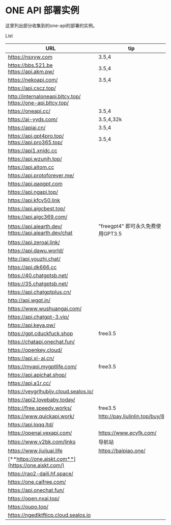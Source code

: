 # ONE API 部署实例

这里列出部分收集到的one-api的部署的实例。

List

| URL                                                         | tip                               | price       |
| ----------------------------------------------------------- | --------------------------------- | ----------- |
| https://nsxyw.com                                           | 3.5,4                             | 3R1D        |
| https://bbs.521.be https://api.akm.pw/                      | 3.5,4                             | 25R10D      |
| https://nekoapi.com/                                        | 3.5,4                             | 2R1D        |
| https://api.cscz.top/                                       |                                   |             |
| http://internaloneapi.bltcy.top/ https://one-api.bltcy.top/ |                                   | 0.9R1D      |
| https://oneapi.cc/                                          | 3.5,4                             | 15.5R5D     |
| https://ai-yyds.com/                                        | 3.5,4,32k                         | 36R5D       |
| https://apiai.cn/                                           | 3.5,4                             | 3R1D        |
| https://api.gpt4pro.top/ https://api.pro365.top/            | 3.5,4                             | 159R20D     |
| https://api1.xnidc.cc                                       |                                   |             |
| https://api.wzunjh.top/                                     |                                   |             |
| https://api.aitom.cc                                        |                                   | 1.2R1D      |
| https://api.protoforever.me/                                |                                   |             |
| https://api.qaqgpt.com                                      |                                   |             |
| https://api.ngapi.top/                                      |                                   |             |
| https://api.kfcv50.link                                     |                                   |             |
| https://api.aigcbest.top/                                   |                                   |             |
| https://api.aigc369.com/                                    |                                   |             |
| https://api.aiearth.dev/ https://api.aiearth.dev/chat       | "freegpt4" 即可永久免费使用GPT3.5 | 1R1D,3.7R1D |
| https://api.zeroai.link/                                    |                                   | 5.5R1D      |
| https://api.dawu.world/                                     |                                   |             |
| http://api.youzhi.chat/                                     |                                   |             |
| https://api.dk666.cc                                        |                                   |             |
| https://40.chatgptsb.net/                                   |                                   | 4R1D        |
| https://35.chatgptsb.net/                                   |                                   | 1R1D        |
| https://api.chatgptplus.cn/                                 |                                   | 0.6R1D      |
| http://api.wgpt.in/                                         |                                   | 2R5D        |
| https://www.wushuangai.com/                                 |                                   | 0.8R1D      |
| https://api.chatgpt-3.vip/                                  |                                   | 0.6R1D      |
| https://api.keya.pw/                                        |                                   | 8R10D       |
| https://gpt.cduckfuck.shop                                  | free3.5                           |             |
| https://chatapi.onechat.fun/                                |                                   | 2R1D        |
| https://openkey.cloud/                                      |                                   | 0.8R1D      |
| https://api.xi-ai.cn/                                       |                                   | 5R1D        |
| https://myapi.mygptlife.com/                                | free3.5                           |             |
| https://api.apichat.shop/                                   |                                   |             |
| https://api.a1r.cc/                                         |                                   |             |
| https://veygrlhubijv.cloud.sealos.io/                       |                                   |             |
| https://api2.lovebaby.today/                                |                                   |             |
| https://free.speedy.works/                                  | free3.5                           |             |
| https://www.quickapi.work/                                  | http://pay.liulinlin.top/buy/8    | 0.9R1D      |
| https://api.lqqq.ltd/                                       |                                   | 2R1D        |
| https://openai.vexapi.com/                                  | https://www.ecyfk.com/            | 2R1D        |
| https://www.v2bk.com/links                                  | 导航站                            |             |
| https://www.jiujiuai.life                                   | https://baipiao.one/              | 0.77R1D     |
| [**https://one.aiskt.com**](https://one.aiskt.com/)         |                                   | 2R1D        |
| https://rao2-daili.hf.space/                                |                                   |             |
| https://one.caifree.com/                                    |                                   |             |
| https://api.onechat.fun/                                    |                                   |             |
| https://open.nxai.top/                                      |                                   | 2R1D        |
| https://oupo.top/                                           |                                   |             |
| https://ngedlktfticp.cloud.sealos.io                        |                                   | 0.25R1D     |



